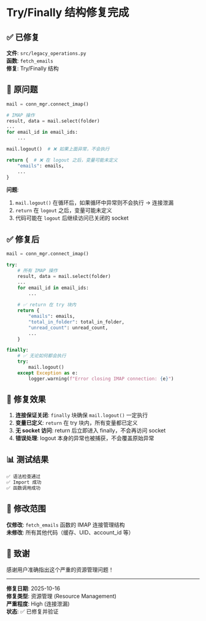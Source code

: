 # Try/Finally 结构修复完成

## ✅ 已修复

**文件**: `src/legacy_operations.py`  
**函数**: `fetch_emails`  
**修复**: Try/Finally 结构

## 🐛 原问题

```python
mail = conn_mgr.connect_imap()

# IMAP 操作
result, data = mail.select(folder)
...
for email_id in email_ids:
    ...

mail.logout()  # ❌ 如果上面异常，不会执行

return {  # ❌ 在 logout 之后，变量可能未定义
    "emails": emails,
    ...
}
```

**问题**:
1. `mail.logout()` 在循环后，如果循环中异常则不会执行 → 连接泄漏
2. `return` 在 `logout` 之后，变量可能未定义
3. 代码可能在 `logout` 后继续访问已关闭的 socket

## ✅ 修复后

```python
mail = conn_mgr.connect_imap()

try:
    # 所有 IMAP 操作
    result, data = mail.select(folder)
    ...
    for email_id in email_ids:
        ...
    
    # ✅ return 在 try 块内
    return {
        "emails": emails,
        "total_in_folder": total_in_folder,
        "unread_count": unread_count,
        ...
    }

finally:
    # ✅ 无论如何都会执行
    try:
        mail.logout()
    except Exception as e:
        logger.warning(f"Error closing IMAP connection: {e}")
```

## 🎯 修复效果

1. **连接保证关闭**: `finally` 块确保 `mail.logout()` 一定执行
2. **变量已定义**: `return` 在 try 块内，所有变量都已定义
3. **无 socket 访问**: return 后立即进入 finally，不会再访问 socket
4. **错误处理**: logout 本身的异常也被捕获，不会覆盖原始异常

## 📊 测试结果

```bash
✅ 语法检查通过
✅ Import 成功
✅ 函数调用成功
```

## 📝 修改范围

**仅修改**: `fetch_emails` 函数的 IMAP 连接管理结构  
**未修改**: 所有其他代码（缓存、UID、account_id 等）

## 🙏 致谢

感谢用户准确指出这个严重的资源管理问题！

---

**修复日期**: 2025-10-16  
**修复类型**: 资源管理 (Resource Management)  
**严重程度**: High (连接泄漏)  
**状态**: ✅ 已修复并验证


